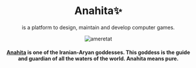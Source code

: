 
<p align="center">
    <h1 align="center">Anahita✨</h1>
    <p align="center">is a platform to design, maintain and develop computer games.</p>
</p>

<p align="center">
    <img src="https://github.com/user-attachments/assets/06d92c2c-1104-45af-828d-844c90149732" alt="ameretat" />
</p>
<h4 align="center"><a href="https://en.wikipedia.org/wiki/Anahita">Anahita</a> is one of the Iranian-Aryan goddesses. This goddess is the guide and guardian of all the waters of the world. Anahita means pure.</h4>
